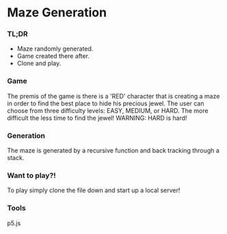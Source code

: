 # Maze Generation

### TL;DR
* Maze randomly generated.
* Game created there after.
* Clone and play.

### Game
The premis of the game is there is a 'RED' character that is creating a maze in order to find the best place to hide his precious jewel. The user can choose from three difficulty levels: EASY, MEDIUM, or HARD. The more difficult the less time to find the jewel! WARNING: HARD is hard!


### Generation 
The maze is generated by a recursive function and back tracking through a stack.


### Want to play?!
To play simply clone the file down and start up a local server!

### Tools
p5.js
